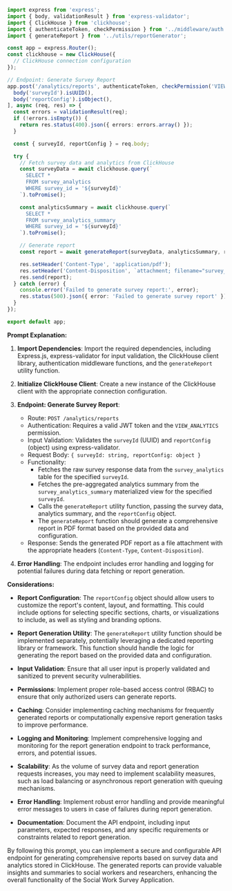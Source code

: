 ```typescript
import express from 'express';
import { body, validationResult } from 'express-validator';
import { ClickHouse } from 'clickhouse';
import { authenticateToken, checkPermission } from '../middleware/auth';
import { generateReport } from '../utils/reportGenerator';

const app = express.Router();
const clickhouse = new ClickHouse({
  // ClickHouse connection configuration
});

// Endpoint: Generate Survey Report
app.post('/analytics/reports', authenticateToken, checkPermission('VIEW_ANALYTICS'), [
  body('surveyId').isUUID(),
  body('reportConfig').isObject(),
], async (req, res) => {
  const errors = validationResult(req);
  if (!errors.isEmpty()) {
    return res.status(400).json({ errors: errors.array() });
  }

  const { surveyId, reportConfig } = req.body;

  try {
    // Fetch survey data and analytics from ClickHouse
    const surveyData = await clickhouse.query(`
      SELECT *
      FROM survey_analytics
      WHERE survey_id = '${surveyId}'
    `).toPromise();

    const analyticsSummary = await clickhouse.query(`
      SELECT *
      FROM survey_analytics_summary
      WHERE survey_id = '${surveyId}'
    `).toPromise();

    // Generate report
    const report = await generateReport(surveyData, analyticsSummary, reportConfig);

    res.setHeader('Content-Type', 'application/pdf');
    res.setHeader('Content-Disposition', `attachment; filename="survey_report_${surveyId}.pdf"`);
    res.send(report);
  } catch (error) {
    console.error('Failed to generate survey report:', error);
    res.status(500).json({ error: 'Failed to generate survey report' });
  }
});

export default app;
```

**Prompt Explanation:**

1. **Import Dependencies**: Import the required dependencies, including Express.js, express-validator for input validation, the ClickHouse client library, authentication middleware functions, and the `generateReport` utility function.

2. **Initialize ClickHouse Client**: Create a new instance of the ClickHouse client with the appropriate connection configuration.

3. **Endpoint: Generate Survey Report**:
   - Route: `POST /analytics/reports`
   - Authentication: Requires a valid JWT token and the `VIEW_ANALYTICS` permission.
   - Input Validation: Validates the `surveyId` (UUID) and `reportConfig` (object) using express-validator.
   - Request Body: `{ surveyId: string, reportConfig: object }`
   - Functionality:
     - Fetches the raw survey response data from the `survey_analytics` table for the specified `surveyId`.
     - Fetches the pre-aggregated analytics summary from the `survey_analytics_summary` materialized view for the specified `surveyId`.
     - Calls the `generateReport` utility function, passing the survey data, analytics summary, and the `reportConfig` object.
     - The `generateReport` function should generate a comprehensive report in PDF format based on the provided data and configuration.
   - Response: Sends the generated PDF report as a file attachment with the appropriate headers (`Content-Type`, `Content-Disposition`).

4. **Error Handling**: The endpoint includes error handling and logging for potential failures during data fetching or report generation.

**Considerations:**

- **Report Configuration**: The `reportConfig` object should allow users to customize the report's content, layout, and formatting. This could include options for selecting specific sections, charts, or visualizations to include, as well as styling and branding options.

- **Report Generation Utility**: The `generateReport` utility function should be implemented separately, potentially leveraging a dedicated reporting library or framework. This function should handle the logic for generating the report based on the provided data and configuration.

- **Input Validation**: Ensure that all user input is properly validated and sanitized to prevent security vulnerabilities.

- **Permissions**: Implement proper role-based access control (RBAC) to ensure that only authorized users can generate reports.

- **Caching**: Consider implementing caching mechanisms for frequently generated reports or computationally expensive report generation tasks to improve performance.

- **Logging and Monitoring**: Implement comprehensive logging and monitoring for the report generation endpoint to track performance, errors, and potential issues.

- **Scalability**: As the volume of survey data and report generation requests increases, you may need to implement scalability measures, such as load balancing or asynchronous report generation with queuing mechanisms.

- **Error Handling**: Implement robust error handling and provide meaningful error messages to users in case of failures during report generation.

- **Documentation**: Document the API endpoint, including input parameters, expected responses, and any specific requirements or constraints related to report generation.

By following this prompt, you can implement a secure and configurable API endpoint for generating comprehensive reports based on survey data and analytics stored in ClickHouse. The generated reports can provide valuable insights and summaries to social workers and researchers, enhancing the overall functionality of the Social Work Survey Application.